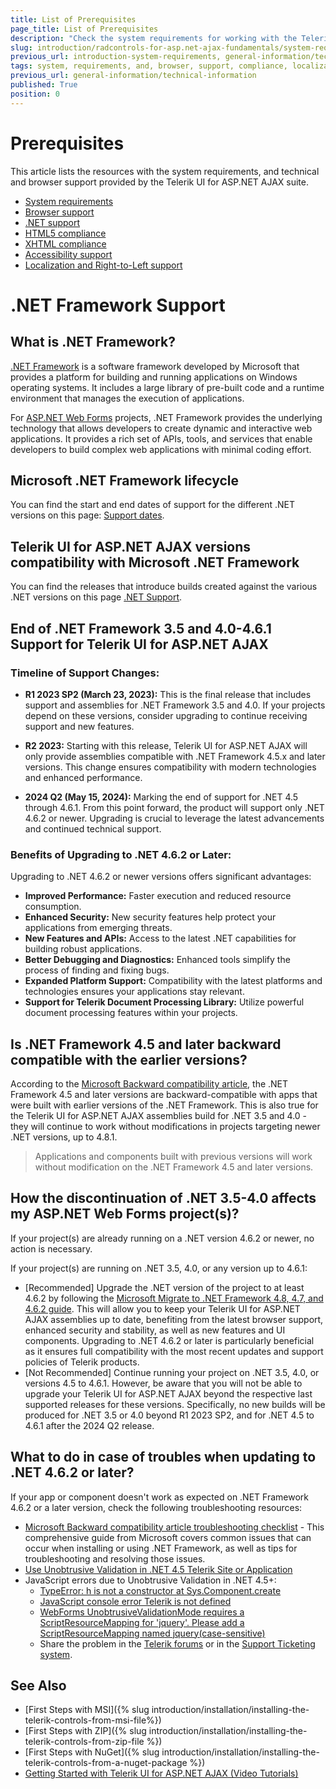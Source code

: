 ```yaml
---
title: List of Prerequisites
page_title: List of Prerequisites
description: "Check the system requirements for working with the Telerik UI for ASP.NET AJAX controls and get information about the provided browser, .NET, accessibility, localization, and RTL support, and the HTML5 and XHTML compliance."
slug: introduction/radcontrols-for-asp.net-ajax-fundamentals/system-requirements-and-browser-support
previous_url: introduction-system-requirements, general-information/technical-information
tags: system, requirements, and, browser, support, compliance, localization, accessibility, rtl
previous_url: general-information/technical-information
published: True
position: 0
---
```


# Prerequisites

This article lists the resources with the system requirements, and technical and browser support provided by the Telerik UI for ASP.NET AJAX suite.

* [System requirements](https://www.telerik.com/products/aspnet-ajax/getting-started/tech-sheets/system-requirements.aspx)
* [Browser support](https://www.telerik.com/products/aspnet-ajax/getting-started/tech-sheets/browser-support.aspx)
* [.NET support](https://www.telerik.com/aspnet-ajax/tech-sheets/net-support)
* [HTML5 compliance](https://www.telerik.com/aspnet-ajax/tech-sheets/html5-compliance)
* [XHTML compliance](https://www.telerik.com/aspnet-ajax/tech-sheets/xhtml-compliance)
* [Accessibility support](https://www.telerik.com/aspnet-ajax/tech-sheets/accessibility-support)
* [Localization and Right-to-Left support](https://www.telerik.com/aspnet-ajax/tech-sheets/localization-and-right-to-left-support)


# .NET Framework Support

## What is .NET Framework?

[.NET Framework](https://dotnet.microsoft.com/en-us/learn/dotnet/what-is-dotnet-framework) is a software framework developed by Microsoft that provides a platform for building and running applications on Windows operating systems. It includes a large library of pre-built code and a runtime environment that manages the execution of applications.

For [ASP.NET Web Forms](https://learn.microsoft.com/en-us/aspnet/web-forms/) projects, .NET Framework provides the underlying technology that allows developers to create dynamic and interactive web applications. It provides a rich set of APIs, tools, and services that enable developers to build complex web applications with minimal coding effort.

## Microsoft .NET Framework lifecycle

You can find the start and end dates of support for the different .NET versions on this page: [Support dates](https://learn.microsoft.com/en-us/lifecycle/products/microsoft-net-framework).


## Telerik UI for ASP.NET AJAX versions compatibility with Microsoft .NET Framework

You can find the releases that introduce  builds created against the various .NET versions on this page [.NET Support](https://www.telerik.com/aspnet-ajax/tech-sheets/net-support).

## End of .NET Framework 3.5 and 4.0-4.6.1 Support for Telerik UI for ASP.NET AJAX

### Timeline of Support Changes:
- **R1 2023 SP2 (March 23, 2023):** This is the final release that includes support and assemblies for .NET Framework 3.5 and 4.0. If your projects depend on these versions, consider upgrading to continue receiving support and new features.
  
- **R2 2023:** Starting with this release, Telerik UI for ASP.NET AJAX will only provide assemblies compatible with .NET Framework 4.5.x and later versions. This change ensures compatibility with modern technologies and enhanced performance.

- **2024 Q2 (May 15, 2024):** Marking the end of support for .NET 4.5 through 4.6.1. From this point forward, the product will support only .NET 4.6.2 or newer. Upgrading is crucial to leverage the latest advancements and continued technical support.

### Benefits of Upgrading to .NET 4.6.2 or Later:
Upgrading to .NET 4.6.2 or newer versions offers significant advantages:
- **Improved Performance:** Faster execution and reduced resource consumption.
- **Enhanced Security:** New security features help protect your applications from emerging threats.
- **New Features and APIs:** Access to the latest .NET capabilities for building robust applications.
- **Better Debugging and Diagnostics:** Enhanced tools simplify the process of finding and fixing bugs.
- **Expanded Platform Support:** Compatibility with the latest platforms and technologies ensures your applications stay relevant.
- **Support for Telerik Document Processing Library:** Utilize powerful document processing features within your projects.

## Is .NET Framework 4.5 and later backward compatible with the earlier versions?
According to the [Microsoft Backward compatibility article](https://learn.microsoft.com/en-us/dotnet/framework/migration-guide/version-compatibility#backward-compatibility), the .NET Framework 4.5 and later versions are backward-compatible with apps that were built with earlier versions of the .NET Framework. This is also true for the Telerik UI for ASP.NET AJAX assemblies build for .NET 3.5 and 4.0 - they will continue to work without modifications in projects targeting newer .NET versions, up to 4.8.1.

> Applications and components built with previous versions will work without modification on the .NET Framework 4.5 and later versions.

## How the discontinuation of .NET 3.5-4.0 affects my ASP.NET Web Forms project(s)?

If your project(s) are already running on a .NET version 4.6.2 or newer, no action is necessary.

If your project(s) are running on .NET 3.5, 4.0, or any version up to 4.6.1:

* [Recommended] Upgrade the .NET version of the project to at least 4.6.2 by following the [Microsoft Migrate to .NET Framework 4.8, 4.7, and 4.6.2 guide](https://learn.microsoft.com/en-us/dotnet/framework/migration-guide/). This will allow you to keep your Telerik UI for ASP.NET AJAX assemblies up to date, benefiting from the latest browser support, enhanced security and stability, as well as new features and UI components. Upgrading to .NET 4.6.2 or later is particularly beneficial as it ensures full compatibility with the most recent updates and support policies of Telerik products.
* [Not Recommended] Continue running your project on .NET 3.5, 4.0, or versions 4.5 to 4.6.1. However, be aware that you will not be able to upgrade your Telerik UI for ASP.NET AJAX beyond the respective last supported releases for these versions. Specifically, no new builds will be produced for .NET 3.5 or 4.0 beyond R1 2023 SP2, and for .NET 4.5 to 4.6.1 after the 2024 Q2 release.

## What to do in case of troubles when updating to .NET 4.6.2 or later?
If your app or component doesn't work as expected on .NET Framework 4.6.2 or a later version, check the following troubleshooting resources:

* [Microsoft Backward compatibility article troubleshooting checklist](https://learn.microsoft.com/en-us/dotnet/framework/migration-guide/version-compatibility#:~:text=if%20your%20app%20or%20component%20doesn't%20work%20as%20expected%20on%20.net%20framework%204.5%20or%20a%20later%20version%2C%20use%20the%20following%20checklists%3A) -  This comprehensive guide from Microsoft covers common issues that can occur when installing or using .NET Framework, as well as tips for troubleshooting and resolving those issues.
* [Use Unobtrusive Validation in .NET 4.5 Telerik Site or Application](https://docs.telerik.com/devtools/aspnet-ajax/knowledge-base/unobtrusive-validation-net45-telerik-site-app)
* JavaScript errors due to Unobtrusive Validation in .NET 4.5+:
  * [TypeError: h is not a constructor at Sys.Component.create](https://docs.telerik.com/devtools/aspnet-ajax/knowledge-base/common-typeerror-h-is-not-a-constructor)
  * [JavaScript console error Telerik is not defined](https://docs.telerik.com/devtools/aspnet-ajax/knowledge-base/common-error-telerik-is-undefined)
  * [WebForms UnobtrusiveValidationMode requires a ScriptResourceMapping for 'jquery'. Please add a ScriptResourceMapping named jquery(case-sensitive)](https://stackoverflow.com/questions/16660900/webforms-unobtrusivevalidationmode-requires-a-scriptresourcemapping-for-jquery)
  * Share the problem in the [Telerik forums](https://www.telerik.com/forums/aspnet-ajax) or in the [Support Ticketing system](https://www.telerik.com/account/support-tickets).

## See Also

* [First Steps with MSI]({% slug introduction/installation/installing-the-telerik-controls-from-msi-file%})
* [First Steps with ZIP]({% slug introduction/installation/installing-the-telerik-controls-from-zip-file %})
* [First Steps with NuGet]({% slug introduction/installation/installing-the-telerik-controls-from-a-nuget-package %})
* [Getting Started with Telerik UI for ASP.NET AJAX (Video Tutorials)](https://learn.telerik.com/learn/course/external/view/elearning/5/telerik-ui-for-aspnet-ajax)
